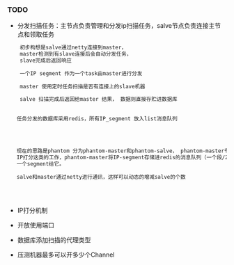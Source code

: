 ### TODO

- 分发扫描任务：主节点负责管理和分发ip扫描任务，salve节点负责连接主节点和领取任务
```txt
    初步构想是salve通过netty连接到master，
    master检测到有slave连接后会自动分发任务，
    slave完成后返回响应
    
    一个IP segment 作为一个task由master进行分发
    
    master 使用定时任务扫描是否有连接上的slave机器
    
    salve 扫描完成后返回给master 结果， 数据则直接存贮进数据库
    
    
   任务分发的数据库采用redis，所有IP_segment 放入list消息队列
   
   
   
   
   现在的思路是phantom 分为phantom-master和phantom-salve， phantom-master专门做任务的分发和
   IP打分这类的工作，phantom-master将IP-segment存储进redis的消息队列（一个段/24作为一条数据），有salve连接上了就会分发
   一个segment给它。
   
   salve和master通过netty进行通讯，这样可以动态的增减salve的个数
    
    
    
```

- IP打分机制
- 开放使用端口

- 数据库添加扫描的代理类型

- 压测机器最多可以开多少个Channel